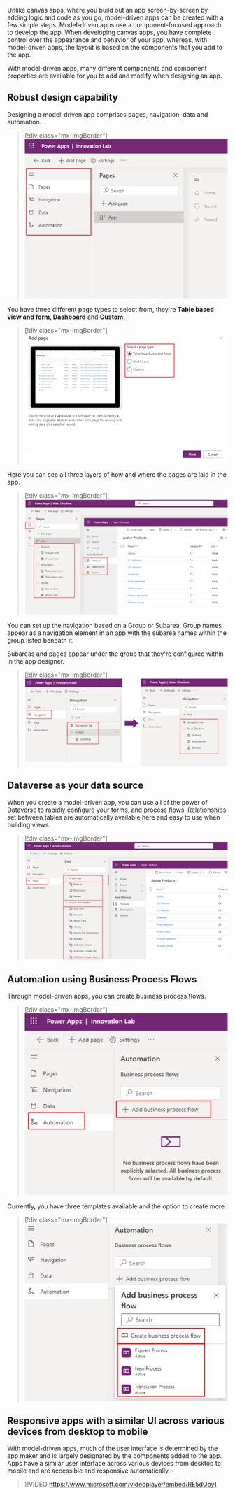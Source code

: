 Unlike canvas apps, where you build out an app screen-by-screen by adding logic and code as you go, model-driven apps can be created with a few simple steps. Model-driven apps use a component-focused approach to develop the app. When developing canvas apps, you have complete control over the appearance and behavior of your app, whereas, with model-driven apps, the layout is based on the components that you add to the app.

With model-driven apps, many different components and component properties are available for you to add and modify when designing an app.

## Robust design capability

Designing a model-driven app comprises pages, navigation, data and automation.

> [!div class="mx-imgBorder"]
> [![Screenshot of the design capabilities of pages, navigation, data, and automation.](../media/design-capability.png)](../media/design-capability.png#lightbox)

You have three different page types to select from, they're **Table based view and form, Dashboard** and **Custom.**

> [!div class="mx-imgBorder"]
> [![Screenshot of the page types of table based view and form, dashboard, and custom.](../media/page-types.png)](../media/page-types.png#lightbox)

Here you can see all three layers of how and where the pages are laid in the app.

> [!div class="mx-imgBorder"]
> [![Screenshot of the three layers of page layouts in the app.](../media/layers.png)](../media/layers.png#lightbox)

You can set up the navigation based on a Group or Subarea. Group names appear as a navigation element in an app with the subarea names within the group listed beneath it.

Subareas and pages appear under the group that they're configured within in the app designer.

> [!div class="mx-imgBorder"]
> [![Screenshot of the navigation groups and subareas.](../media/navigation.png)](../media/navigation.png#lightbox)

## Dataverse as your data source 

When you create a model-driven app, you can use all of the power of Dataverse to rapidly configure your forms, and process flows. Relationships set between tables are automatically available here and easy to use when building views.

> [!div class="mx-imgBorder"]
> [![Screenshot of the relationships available in the data navigation.](../media/data-relationships.png)](../media/data-relationships.png#lightbox)

## Automation using Business Process Flows

Through model-driven apps, you can create business process flows.

> [!div class="mx-imgBorder"]
> [![Screenshot of the navigation to add a business process flow.](../media/add-business-process-flow.png)](../media/add-business-process-flow.png#lightbox)

Currently, you have three templates available and the option to create more.

> [!div class="mx-imgBorder"]
> [![Screenshot of the available business process flows with option to create more.](../media/available-business-process-flows.png)](../media/available-business-process-flows.png#lightbox)

## Responsive apps with a similar UI across various devices from desktop to mobile

With model-driven apps, much of the user interface is determined by the app maker and is largely designated by the components added to the app. Apps have a similar user interface across various devices from desktop to mobile and are accessible and responsive automatically.

> [!VIDEO https://www.microsoft.com/videoplayer/embed/RE5dQoy]

